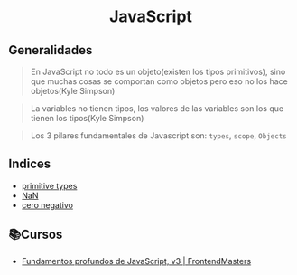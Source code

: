<h1 align="center">JavaScript</>

## Generalidades

> En JavaScript no todo es un objeto(existen los tipos primitivos), sino que muchas cosas se comportan como objetos pero eso no los hace objetos(Kyle Simpson)

> La variables no tienen tipos, los valores de las variables son los que tienen los tipos(Kyle Simpson)

> Los 3 pilares fundamentales de Javascript son: `types`, `scope`, `Objects`

## Indices

- [primitive types](primitive%20types/index.js)
- [NaN](NaN.js)
- [cero negativo](NegativeCero.js)

## 📚Cursos
- [Fundamentos profundos de JavaScript, v3 | FrontendMasters](https://frontendmasters.com/courses/deep-javascript-v3/)
